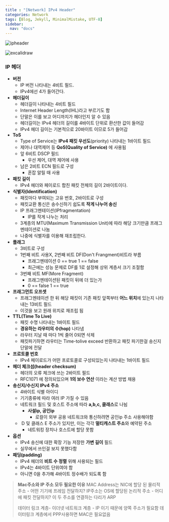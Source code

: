 ```yaml
---
title : "[Network] IPv4 Header"
categories: Network
tags: [Blog, Jekyll, MinimalMistake, UTF-8]
sidebar:
  nav: "docs"
---
```

![ipheader](https://github.com/mohitto55/mohitto55.github.io/assets/154340583/4027f76b-4054-486a-99d5-2f8a7b3dc86f)

![excalidraw](https://github.com/mohitto55/mohitto55.github.io/assets/154340583/609926e4-fbf6-4897-a026-24804f6f9244)

### IP 헤더
- **버전**
	- IP 버전 나타내는 4비트 필드.
	- IPv4에선 4가 들어간다.
- **헤더길이**
	- 헤더길이 나타내는 4비트 필드
	- Internet Header Length(IHL)라고 부르기도 함
	- 단말은 이를 보고 어디까지가 헤더인지 알 수 있음
	- 헤더길이는 IPv4 헤더의 길이를 4바이트 단위로 환산한 값이 들어감
	- IPv4 헤더 길이는 기본적으로 20바이트 이므로 5가 들어감
- **ToS**
	- Type of Service는 **IPv4 패킷 우선도**(priority) 나타내는 1바이트 필드
	- 제어나 대역제어 등 **QoS(Quality of Service)** 에 사용됨
	- 앞 6비트 DSCP 필드
		- 우선 제어, 대역 제어에 사용
	- 남은 2비트 ECN 필드로 구성
		- 혼잡 알릴 때 사용
- **패킷 길이**
	- IPv4 헤더와 페이로드 합친 패킷 전체의 길이 2바이트이다.
- **식별자(Identification)**
	- 패킷마다 부여되는 고유 번호, 2바이트로 구성
	- 패킷교환  통신은 송수신하기 쉽도록 **작게 나누어 송신**
	- IP 프래그멘테이션(IPfragmentation)
		- IP를 작게 나누는 처리
	- 3계층의 MTU(Maximum Transmission Unit)에 따라 해당 크기만큼 프래그멘테이션로 나눔
	- 나중에 식별자를 이용해 재조립한다.
- **플래그**
	- 3비트로 구성
	- 1번째 비트 사용X, 2번째 비트 DF(Don't Frangment)비트라 부름
		- 프래그멘테이션 0 == true  1 == false
		- 최근에는 성능 문제로 DF를 1로 설정해 상위 계층서 크기 조절함
	- 3번째 비트 MF(More Fragment)
		- 프래그멘테이션된 패킷이 뒤에 더 있는가
		- 0 == false  1 == true
- **프래그먼트 오프셋**
	- 프래그멘테이션 한 뒤 해당 패킷이 기존 패킷 앞쪽부터 **어느 위치**에 있는지 나타내는 13비트 필드
	- 이것을 보고 원래 위치로 재조립 됨
- **TTL(Time To Live)**
	- 패킷 수명 나타내는 1바이트 필드
	- **경유하는 라우터의 수(hop)** 나타냄
	- 라우터 지날 때 마다 1씩 줄어 0되면 삭제
	- 패킷파기하면 라우터는 Time-tolive exceed 반환하고 패킷 파기한걸 송신지 단말에 전달
- **프로토콜 번호**
	- IPv4 페이로드가 어떤 프로토콜로 구성되있는지 나타내는 1바이트 필드
- **헤더 체크섬(header checksum)**
	- 헤더의 오류 체크에 쓰는 2바이트 필드
	- RFC1071 에 정의되있으며 **1의 보수 연산** 이라는 계산 방법 채용
- **송신지/수신지 IPv4 주소**
	- 4바이트 식별 아이디
	- 기기종류에 따라 여러 IP 가질 수 있음
	- 네트워크 필드 및 호스트 주소에 따라 **a,b,c, 클래스**로 나뉨
		- **사설ip, 공인ip**
			- 로컬이 외부 공용 네트워크와 통신하려면 공인ip 주소 사용해야함
	-  D 및 클래스 E 주소가 있지만, 이는 각각 **멀티캐스트 주소**와 예약된 주소
		- 네트워킹 장치나 호스트에 할당 못함
- **옵션**
	- IPv4 송신에 대한 확장 기능 저장한 **가변 길이** 필드
	- 실무에서 쓰인걸 보지 못했다함
- **패딩(padding)**
	- IPv4 헤더의 **비트 수 정렬** 위해 사용되는 필드
	- IPv4는 4바이트 단위여야 함
	- 아니면 0을 추가해 4바이트 정수배가 되도록 함

> **Mac주소와 IP 주소 모두 필요한 이유**
> MAC Address는 NIC에 할당 된 물리적 주소 - 어떤 기기에 프레임 전달하지?
> IP주소는 OS에 할당된 논리적 주소 - 어디에 패킷 전달하지?
> 이 두 주소를 연결하는 다리가 ARP
> 
> 데이터 링크 계층- 이더넷
> 네트워크 계층 - IP 이기 때문에 양쪽 주소가 필요함
> 데이터링크 계층에서 PPP사용하면 MAC은 필요없음